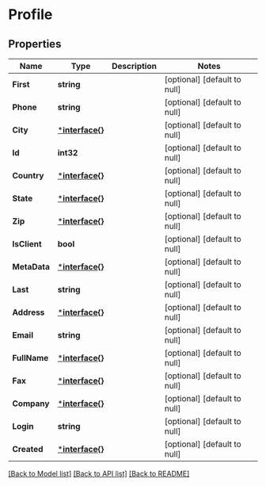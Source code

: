 # Profile

## Properties
Name | Type | Description | Notes
------------ | ------------- | ------------- | -------------
**First** | **string** |  | [optional] [default to null]
**Phone** | **string** |  | [optional] [default to null]
**City** | [***interface{}**](interface{}.md) |  | [optional] [default to null]
**Id** | **int32** |  | [optional] [default to null]
**Country** | [***interface{}**](interface{}.md) |  | [optional] [default to null]
**State** | [***interface{}**](interface{}.md) |  | [optional] [default to null]
**Zip** | [***interface{}**](interface{}.md) |  | [optional] [default to null]
**IsClient** | **bool** |  | [optional] [default to null]
**MetaData** | [***interface{}**](interface{}.md) |  | [optional] [default to null]
**Last** | **string** |  | [optional] [default to null]
**Address** | [***interface{}**](interface{}.md) |  | [optional] [default to null]
**Email** | **string** |  | [optional] [default to null]
**FullName** | [***interface{}**](interface{}.md) |  | [optional] [default to null]
**Fax** | [***interface{}**](interface{}.md) |  | [optional] [default to null]
**Company** | [***interface{}**](interface{}.md) |  | [optional] [default to null]
**Login** | **string** |  | [optional] [default to null]
**Created** | [***interface{}**](interface{}.md) |  | [optional] [default to null]

[[Back to Model list]](../README.md#documentation-for-models) [[Back to API list]](../README.md#documentation-for-api-endpoints) [[Back to README]](../README.md)


